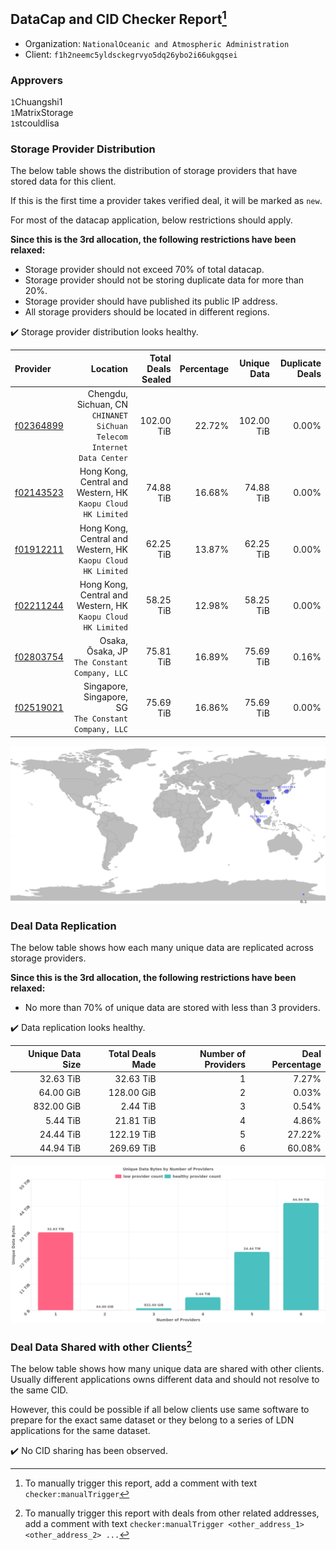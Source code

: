 ## DataCap and CID Checker Report[^1]
 - Organization: `NationalOceanic and Atmospheric Administration`
 - Client: `f1h2neemc5yldsckegrvyo5dq26ybo2i66ukgqsei`
### Approvers
`1`Chuangshi1<br/>`1`MatrixStorage<br/>`1`stcouldlisa

### Storage Provider Distribution
The below table shows the distribution of storage providers that have stored data for this client.

If this is the first time a provider takes verified deal, it will be marked as `new`.

For most of the datacap application, below restrictions should apply.

**Since this is the 3rd allocation, the following restrictions have been relaxed:**
 - Storage provider should not exceed 70% of total datacap.
 - Storage provider should not be storing duplicate data for more than 20%.
 - Storage provider should have published its public IP address.
 - All storage providers should be located in different regions.

✔️ Storage provider distribution looks healthy.

| Provider                                              |                                                                 Location | Total Deals Sealed | Percentage | Unique Data | Duplicate Deals |
| :---------------------------------------------------- | -----------------------------------------------------------------------: | -----------------: | ---------: | ----------: | --------------: |
| [f02364899](https://filfox.info/en/address/f02364899) | Chengdu, Sichuan, CN<br/>`CHINANET SiChuan Telecom Internet Data Center` |         102.00 TiB |     22.72% |  102.00 TiB |           0.00% |
| [f02143523](https://filfox.info/en/address/f02143523) |          Hong Kong, Central and Western, HK<br/>`Kaopu Cloud HK Limited` |          74.88 TiB |     16.68% |   74.88 TiB |           0.00% |
| [f01912211](https://filfox.info/en/address/f01912211) |          Hong Kong, Central and Western, HK<br/>`Kaopu Cloud HK Limited` |          62.25 TiB |     13.87% |   62.25 TiB |           0.00% |
| [f02211244](https://filfox.info/en/address/f02211244) |          Hong Kong, Central and Western, HK<br/>`Kaopu Cloud HK Limited` |          58.25 TiB |     12.98% |   58.25 TiB |           0.00% |
| [f02803754](https://filfox.info/en/address/f02803754) |                         Osaka, Ōsaka, JP<br/>`The Constant Company, LLC` |          75.81 TiB |     16.89% |   75.69 TiB |           0.16% |
| [f02519021](https://filfox.info/en/address/f02519021) |                 Singapore, Singapore, SG<br/>`The Constant Company, LLC` |          75.69 TiB |     16.86% |   75.69 TiB |           0.00% |

<img src="https://raw.githubusercontent.com/data-preservation-programs/filplus-checker-assets/main/filecoin-project/filecoin-plus-large-datasets/issues/2116/1696747010920.png"/>

### Deal Data Replication
The below table shows how each many unique data are replicated across storage providers.


**Since this is the 3rd allocation, the following restrictions have been relaxed:**
- No more than 70% of unique data are stored with less than 3 providers.

✔️ Data replication looks healthy.

| Unique Data Size | Total Deals Made | Number of Providers | Deal Percentage |
| ---------------: | ---------------: | ------------------: | --------------: |
|        32.63 TiB |        32.63 TiB |                   1 |           7.27% |
|        64.00 GiB |       128.00 GiB |                   2 |           0.03% |
|       832.00 GiB |         2.44 TiB |                   3 |           0.54% |
|         5.44 TiB |        21.81 TiB |                   4 |           4.86% |
|        24.44 TiB |       122.19 TiB |                   5 |          27.22% |
|        44.94 TiB |       269.69 TiB |                   6 |          60.08% |

<img src="https://raw.githubusercontent.com/data-preservation-programs/filplus-checker-assets/main/filecoin-project/filecoin-plus-large-datasets/issues/2116/1696747011742.png"/>

### Deal Data Shared with other Clients[^3]
The below table shows how many unique data are shared with other clients.
Usually different applications owns different data and should not resolve to the same CID.

However, this could be possible if all below clients use same software to prepare for the exact same dataset or they belong to a series of LDN applications for the same dataset.

✔️ No CID sharing has been observed.

[^1]: To manually trigger this report, add a comment with text `checker:manualTrigger`

[^2]: Deals from those addresses are combined into this report as they are specified with `checker:manualTrigger`

[^3]: To manually trigger this report with deals from other related addresses, add a comment with text `checker:manualTrigger <other_address_1> <other_address_2> ...`
